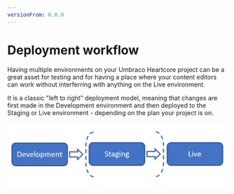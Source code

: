 ```yaml
---
versionFrom: 8.0.0
---
```


# Deployment workflow

Having multiple environments on your Umbraco Heartcore project can be a great asset for testing and for having a place where your content editors can work without interferring with anything on the Live environment.

It is a classic "left to right" deployment model, meaning that changes are first made in the Development environment and then deployed to the Staging or Live environment - depending on the plan your project is on.

![Left-to-right deployment model](images/left-to-right.png)
